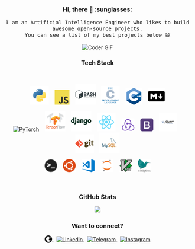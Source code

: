 <h3 align="center">Hi, there 👋 :sunglasses:</h3>

<p align="center">
  <samp>
    I am an Artificial Intelligence Engineer who likes to build awesome open-source projects.<br />
    You can see a list of my best projects below 😄
  </samp>
  <br/><br/>
  <img src="https://media.giphy.com/media/SWoSkN6DxTszqIKEqv/giphy.gif" alt="Coder GIF" height="300">
<!--   <img src="https://media.giphy.com/media/836HiJc7pgzy8iNXCn/giphy.gif" alt="Coder GIF" /> -->
  <br/>
</p>


<h3 align="center">Tech Stack</h3>
<br />

<p align="center">
  <a href="https://www.python.org/"><img alt="Python" width="50px" src="https://raw.githubusercontent.com/github/explore/80688e429a7d4ef2fca1e82350fe8e3517d3494d/topics/python/python.png" /></a>&nbsp;&nbsp;&nbsp;
  <a href="https://developer.mozilla.org/en-US/docs/Web/JavaScript"><img alt="Javascript" width="40px" src="https://raw.githubusercontent.com/github/explore/80688e429a7d4ef2fca1e82350fe8e3517d3494d/topics/javascript/javascript.png" /></a>&nbsp;&nbsp;&nbsp;
  <a href="https://www.gnu.org/software/bash/"><img alt="Bash" width="55px" src="https://raw.githubusercontent.com/github/explore/80688e429a7d4ef2fca1e82350fe8e3517d3494d/topics/bash/bash.png" /></a>&nbsp;&nbsp;&nbsp;
  <a href="https://en.wikipedia.org/wiki/C_(programming_language)"><img alt="C" width="50px" src="https://raw.githubusercontent.com/github/explore/80688e429a7d4ef2fca1e82350fe8e3517d3494d/topics/c/c.png" /></a>&nbsp;&nbsp;&nbsp;
  <a href="http://www.cplusplus.com/doc/tutorial/"><img alt="C++" width="45px" src="https://raw.githubusercontent.com/github/explore/80688e429a7d4ef2fca1e82350fe8e3517d3494d/topics/cpp/cpp.png" /></a>&nbsp;&nbsp;&nbsp;
  <a href="https://en.wikipedia.org/wiki/Markdown#:~:text=Markdown%20is%20a%20lightweight%20markup,using%20a%20plain%20text%20editor."><img alt="Git" width="45px" src="https://raw.githubusercontent.com/github/explore/80688e429a7d4ef2fca1e82350fe8e3517d3494d/topics/markdown/markdown.png" /></a>
</p>

<p align="center">
  <a href="https://pytorch.org/"><img alt="PyTorch" width="150px" src="https://www.edureka.co/blog/wp-content/uploads/2018/10/Pytorch_logo.png" /></a>&nbsp;&nbsp;&nbsp;
  <a href="https://www.tensorflow.org/"><img alt="Tensorflow" width="55px" src="https://raw.githubusercontent.com/github/explore/80688e429a7d4ef2fca1e82350fe8e3517d3494d/topics/tensorflow/tensorflow.png" /></a>&nbsp;&nbsp;&nbsp;
  <a href="https://www.djangoproject.com/"><img alt="Django" width="55px" src="https://raw.githubusercontent.com/github/explore/80688e429a7d4ef2fca1e82350fe8e3517d3494d/topics/django/django.png" /></a>&nbsp;&nbsp;&nbsp;
  <a href="https://reactjs.org/"><img alt="React" width="50px" src="https://raw.githubusercontent.com/github/explore/80688e429a7d4ef2fca1e82350fe8e3517d3494d/topics/react/react.png" /></a>&nbsp;&nbsp;&nbsp;
  <a href="https://redux.js.org/"><img alt="Redux" width="35px" src="https://raw.githubusercontent.com/github/explore/80688e429a7d4ef2fca1e82350fe8e3517d3494d/topics/redux/redux.png" /></a>&nbsp;&nbsp;&nbsp;
  <a href="https://getbootstrap.com/"><img alt="Bootstrap" width="35px" src="https://raw.githubusercontent.com/github/explore/80688e429a7d4ef2fca1e82350fe8e3517d3494d/topics/bootstrap/bootstrap.png" /></a>&nbsp;&nbsp;&nbsp;
  <a href="https://jquery.com/"><img alt="jQuery" width="50px" src="https://raw.githubusercontent.com/github/explore/80688e429a7d4ef2fca1e82350fe8e3517d3494d/topics/jquery/jquery.png" /></a>&nbsp;&nbsp;&nbsp;
  <a href="https://git-scm.com/"><img alt="Git" width="50px" src="https://raw.githubusercontent.com/github/explore/80688e429a7d4ef2fca1e82350fe8e3517d3494d/topics/git/git.png" /></a>&nbsp;&nbsp;&nbsp;
  <a href="https://www.mysql.com/"><img alt="MySQL" width="55px" src="https://raw.githubusercontent.com/github/explore/80688e429a7d4ef2fca1e82350fe8e3517d3494d/topics/mysql/mysql.png" /></a>
</p>

<p align="center">
  <a href="https://www.linux.org/"><img alt="Terminal" width="35px" src="https://raw.githubusercontent.com/github/explore/80688e429a7d4ef2fca1e82350fe8e3517d3494d/topics/terminal/terminal.png" /></a>&nbsp;&nbsp;&nbsp;
  <a href="https://ubuntu.com/"><img alt="Ubuntu" width="35px" src="https://raw.githubusercontent.com/github/explore/80688e429a7d4ef2fca1e82350fe8e3517d3494d/topics/ubuntu/ubuntu.png" /></a>&nbsp;&nbsp;&nbsp;
  <a href="https://code.visualstudio.com/"><img alt="Visual Studio Code" width="35px" src="https://raw.githubusercontent.com/github/explore/80688e429a7d4ef2fca1e82350fe8e3517d3494d/topics/visual-studio-code/visual-studio-code.png" /></a>&nbsp;&nbsp;&nbsp;
  <a href="https://jupyter.org/"><img alt="Jupyter Notebook" width="35px" src="https://raw.githubusercontent.com/github/explore/80688e429a7d4ef2fca1e82350fe8e3517d3494d/topics/jupyter-notebook/jupyter-notebook.png" /></a>&nbsp;&nbsp;&nbsp;
  <a href="https://www.vim.org/"><img alt="Vim" width="35px" src="https://raw.githubusercontent.com/github/explore/80688e429a7d4ef2fca1e82350fe8e3517d3494d/topics/vim/vim.png" /></a>&nbsp;&nbsp;&nbsp;
  <a href="https://www.latex-project.org/"><img alt="LaTeX" width="35px" src="https://raw.githubusercontent.com/github/explore/80688e429a7d4ef2fca1e82350fe8e3517d3494d/topics/latex/latex.png" /></a>
</p>

<br />


<h3 align="center">GitHub Stats</h3>
<p align="center">
  <img height="170" src="https://github-readme-stats.vercel.app/api?username=shan18&show_icons=true&count_private=true&hide_border=true&hide_title=true" />
</p>


<h3 align="center">Want to connect?</h3>
<p align="center">
  <a href="https://shan18.github.io/">
    <img align="center" alt="Portfolio" width="20px" src="https://raw.githubusercontent.com/iconic/open-iconic/master/svg/globe.svg" />
  </a>&nbsp;
  <a href="https://www.linkedin.com/in/shanacharya/">
    <img align="center" alt="Linkedin" width="20px" src="https://cdn.jsdelivr.net/npm/simple-icons@v3/icons/linkedin.svg" />
  </a>&nbsp;
  <a href="https://t.me/imSAcharya">
    <img align="center" alt="Telegram" width="20px" src="https://cdn.jsdelivr.net/npm/simple-icons@v3/icons/telegram.svg" />
  </a>&nbsp;
  <a href="https://www.instagram.com/shan_1.0/">
    <img align="center" alt="Instagram" width="20px" src="https://cdn.jsdelivr.net/npm/simple-icons@v3/icons/instagram.svg" />
  </a>
</p>

<!--
**shan18/shan18** is a ✨ _special_ ✨ repository because its `README.md` (this file) appears on your GitHub profile.

Here are some ideas to get you started:

- 🔭 I’m currently working on ...
- 🌱 I’m currently learning ...
- 👯 I’m looking to collaborate on ...
- 🤔 I’m looking for help with ...
- 💬 Ask me about ...
- 📫 How to reach me: ...
- 😄 Pronouns: ...
- ⚡ Fun fact: ...
-->
